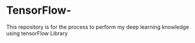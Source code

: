 # TensorFlow-
This repository is for the process to perform my deep learning knowledge using tensorFlow Library
